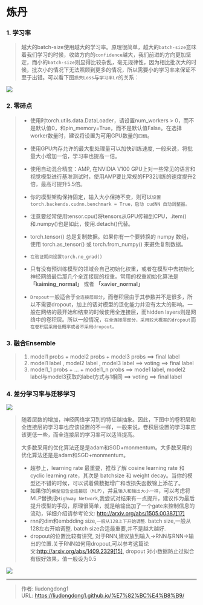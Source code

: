 # 炼丹


### 1. 学习率

>越大的batch-size使用越大的学习率。原理很简单，越大的`batch-size`意味着我们学习的时候，收敛方向的`confidence`越大，我们前进的方向更加坚定，而小的`batch-size`则显得比较杂乱，毫无规律性，因为相比批次大的时候，批次小的情况下无法照顾到更多的情况，所以需要小的学习率来保证不至于出错。可以看下图`损失Loss`与`学习率Lr`的关系：

![](https://lddpicture.oss-cn-beijing.aliyuncs.com/picture/image-20210906215354829.png)

### 2. 零碎点

>- 使用时torch.utils.data.DataLoader，请设置num_workers > 0，而不是默认值0，和pin_memory=True，而不是默认值False。在选择worker数量时，建议将设置为可用GPU数量的`四倍`。
>
>- 使用GPU内存允许的最大批处理量可以加快训练速度, 一般来说，将批量大小增加一倍，学习率也提高一倍。
>- 使用自动混合精度：AMP, 在NVIDIA V100 GPU上对一些常见的语言和视觉模型进行基准测试时，使用AMP要比常规的FP32训练的速度提升2倍，最高可提升5.5倍。
>- 你的模型架构保持固定，输入大小保持不变，则可以`设置torch.backends.cudnn.benchmark = True，启动 cudNN 自动调整器。`
>- 注意要经常使用tensor.cpu()将tensors从GPU传输到CPU，.item()和.numpy()也是如此，使用.detach()代替。
>- torch.tensor() 总是复制数据。如果你有一个要转换的 numpy 数组，使用 torch.as_tensor() 或 torch.from_numpy() 来避免复制数据。
>- `在验证期间设置torch.no_grad() `
>- 只有没有预训练模型的领域会自己初始化权重，或者在模型中去初始化神经网络最后那几个全连接层的权重。常用的权重初始化算法是 **「kaiming_normal」** 或者 **「xavier_normal」**
>- `Dropout`一般适合于`全连接层部分`，而卷积层由于其参数并不是很多，所以不需要dropout，加上的话对模型的泛化能力并没有太大的影响。一般在网络的最开始和结束的时候使用全连接层，而hidden layers则是网络中的卷积层。所以一般情况，`在全连接层部分，采用较大概率的dropout`而`在卷积层采用低概率或者不采用dropout。`

### 3. 融合Ensemble

>1. model1 probs + model2 probs + model3 probs ==> final label
>2. model1 label , model2 label , model3 label ==> voting ==> final label
>3. model1_1 probs + ... + model1_n probs ==> mode1 label, model2 label与model3获取的label方式与1相同 ==> voting ==> final label

### 4. **差分学习率与迁移学习**

![](https://lddpicture.oss-cn-beijing.aliyuncs.com/picture/image-20210906220237413.png)

>随着层数的增加，神经网络学习到的特征越抽象。因此，下图中的卷积层和全连接层的学习率也应该设置的不一样，一般来说，卷积层设置的学习率应该更低一些，而全连接层的学习率可以适当提高。
>
>大多数采用的优化算法还是是adam和SGD+monmentum。大多数采用的优化算法还是是adam和SGD+monmentum。
>
>- 超参上，learning rate 最重要，推荐了解 cosine learning rate 和 cyclic learning rate，其次是 batchsize 和 weight decay。当你的模型还不错的时候，可以试着做数据增广和改损失函数锦上添花了。
>- 如果你的`模型包含全连接层（MLP）`，并且`输入和输出大小一样`，可以考虑将MLP替换成`Highway Network`,我尝试对结果有一点提升，建议作为最后提升模型的手段，原理很简单，就是给输出加了一个gate来控制信息的流动，详细介绍请参考论文: http://arxiv.org/abs/1505.00387[17]
>- rnn的dim和embdding size,`一般从128上下开始调整`. batch size,一般从128左右开始调整. batch size合适最重要,并不是越大越好.
>- dropout的位置比较有讲究, 对于RNN,建议放到输入->RNN与RNN->输出的位置.关于RNN如何用dropout,可以参考这篇论文:http://arxiv.org/abs/1409.2329[15], dropout 对小数据防止过拟合有很好效果，值一般设为0.5

![](https://lddpicture.oss-cn-beijing.aliyuncs.com/picture/image-20210906220852768.png)









---

> 作者: liudongdong1  
> URL: https://liudongdong1.github.io/%E7%82%BC%E4%B8%B9/  

